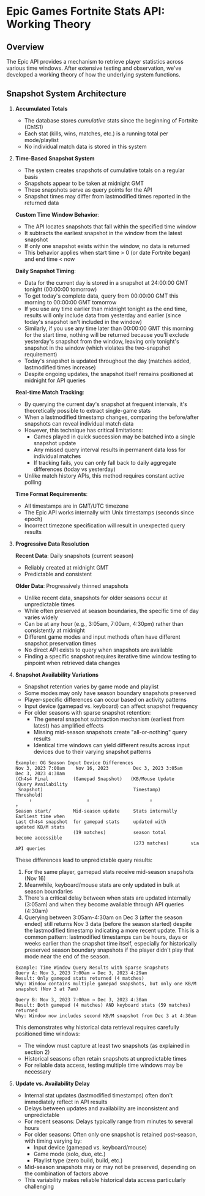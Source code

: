# Epic Games Fortnite Stats API: Working Theory

## Overview

The Epic API provides a mechanism to retrieve player statistics across various time windows. After extensive testing and observation, we've developed a working theory of how the underlying system functions.

## Snapshot System Architecture

1. **Accumulated Totals**
   - The database stores *cumulative* stats since the beginning of Fortnite (Ch1S1)
   - Each stat (kills, wins, matches, etc.) is a running total per mode/playlist
   - No individual match data is stored in this system

2. **Time-Based Snapshot System**
   - The system creates snapshots of cumulative totals on a regular basis
   - Snapshots appear to be taken at midnight GMT
   - These snapshots serve as query points for the API
   - Snapshot times may differ from lastmodified times reported in the returned data
   
   **Custom Time Window Behavior**:
   - The API locates snapshots that fall within the specified time window
   - It subtracts the earliest snapshot in the window from the latest snapshot
   - If only one snapshot exists within the window, no data is returned
   - This behavior applies when start time > 0 (or date Fortnite began) and end time < now
   
   **Daily Snapshot Timing**:
   - Data for the current day is stored in a snapshot at 24:00:00 GMT tonight (00:00:00 tomorrow)
   - To get today's complete data, query from 00:00:00 GMT this morning to 00:00:00 GMT tomorrow
   - If you use any time earlier than midnight tonight as the end time, results will only include
     data from yesterday and earlier (since today's snapshot isn't included in the window)
   - Similarly, if you use any time later than 00:00:00 GMT this morning for the start time,
     nothing will be returned because you'll exclude yesterday's snapshot from the window,
     leaving only tonight's snapshot in the window (which violates the two-snapshot requirement)
   - Today's snapshot is updated throughout the day (matches added, lastmodified times increase)
   - Despite ongoing updates, the snapshot itself remains positioned at midnight for API queries
   
   **Real-time Match Tracking**:
   - By querying the current day's snapshot at frequent intervals, it's theoretically possible to extract single-game stats
   - When a lastmodified timestamp changes, comparing the before/after snapshots can reveal individual match data
   - However, this technique has critical limitations:
     - Games played in quick succession may be batched into a single snapshot update
     - Any missed query interval results in permanent data loss for individual matches
     - If tracking fails, you can only fall back to daily aggregate differences (today vs yesterday)
   - Unlike match history APIs, this method requires constant active polling
   
   **Time Format Requirements**:
   - All timestamps are in GMT/UTC timezone
   - The Epic API works internally with Unix timestamps (seconds since epoch)
   - Incorrect timezone specification will result in unexpected query results

3. **Progressive Data Resolution**
   
   **Recent Data**: Daily snapshots (current season)
   - Reliably created at midnight GMT
   - Predictable and consistent 
   
   **Older Data**: Progressively thinned snapshots
   - Unlike recent data, snapshots for older seasons occur at unpredictable times
   - While often preserved at season boundaries, the specific time of day varies widely
   - Can be at any hour (e.g., 3:05am, 7:00am, 4:30pm) rather than consistently at midnight
   - Different game modes and input methods often have different snapshot preservation times
   - No direct API exists to query when snapshots are available
   - Finding a specific snapshot requires iterative time window testing to pinpoint when retrieved data changes

4. **Snapshot Availability Variations**
   - Snapshot retention varies by game mode and playlist
   - Some modes may only have season boundary snapshots preserved
   - Player-specific differences can occur based on activity patterns
   - Input device (gamepad vs. keyboard) can affect snapshot frequency
   - For older seasons with sparse snapshot retention:
     - The general snapshot subtraction mechanism (earliest from latest) has amplified effects
     - Missing mid-season snapshots create "all-or-nothing" query results
     - Identical time windows can yield different results across input devices due to their varying snapshot patterns

   ```
   Example: OG Season Input Device Differences
   Nov 3, 2023 7:00am    Nov 16, 2023         Dec 3, 2023 3:05am    Dec 3, 2023 4:30am
   (Ch4s4 Final         (Gamepad Snapshot)   (KB/Mouse Update      (Query Availability
    Snapshot)                                 Timestamp)            Threshold)
        ↑                    ↑                      ↑                   ↑
   Season start/        Mid-season update     Stats internally     Earliest time when
   Last Ch4s4 snapshot  for gamepad stats     updated with         updated KB/M stats
                        (19 matches)          season total         become accessible
                                              (273 matches)        via API queries
   ```

   These differences lead to unpredictable query results:
   1. For the same player, gamepad stats receive mid-season snapshots (Nov 16)
   2. Meanwhile, keyboard/mouse stats are only updated in bulk at season boundaries
   3. There's a critical delay between when stats are updated internally (3:05am) 
      and when they become available through API queries (4:30am)
   4. Querying between 3:05am-4:30am on Dec 3 (after the season ended) still returns Nov 3 data 
      (before the season started) despite the lastmodified timestamp indicating a more recent update. 
      This is a common pattern: lastmodified timestamps can be hours, days or weeks earlier than the 
      snapshot time itself, especially for historically preserved season boundary snapshots if 
      the player didn't play that mode near the end of the season.

   ```
   Example: Time Window Query Results with Sparse Snapshots
   Query A: Nov 3, 2023 7:00am → Dec 3, 2023 4:29am
   Result: Only gamepad stats returned (4 matches)
   Why: Window contains multiple gamepad snapshots, but only one KB/M snapshot (Nov 3 at 7am)

   Query B: Nov 3, 2023 7:00am → Dec 3, 2023 4:30am
   Result: Both gamepad (4 matches) AND keyboard stats (59 matches) returned
   Why: Window now includes second KB/M snapshot from Dec 3 at 4:30am
   ```

   This demonstrates why historical data retrieval requires carefully positioned time windows:
   - The window must capture at least two snapshots (as explained in section 2)
   - Historical seasons often retain snapshots at unpredictable times
   - For reliable data access, testing multiple time windows may be necessary

5. **Update vs. Availability Delay**
   - Internal stat updates (lastmodified timestamps) often don't immediately reflect in API results
   - Delays between updates and availability are inconsistent and unpredictable
   - For recent seasons: Delays typically range from minutes to several hours
   - For older seasons: Often only one snapshot is retained post-season, with timing varying by:
     - Input device (gamepad vs. keyboard/mouse)
     - Game mode (solo, duo, etc.)
     - Playlist type (zero build, build, etc.)
   - Mid-season snapshots may or may not be preserved, depending on the combination of factors above
   - This variability makes reliable historical data access particularly challenging
